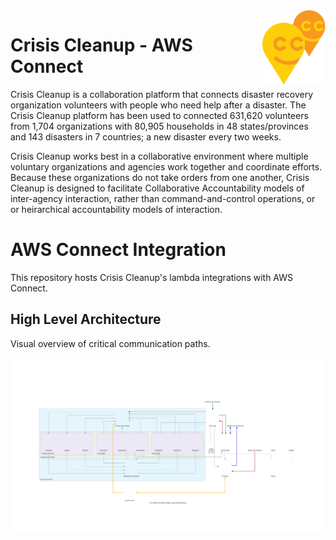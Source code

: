 <img src=".github/img/ccu-ballons.png" align="right" width="20%"  />

# Crisis Cleanup - AWS Connect

Crisis Cleanup is a collaboration platform that connects disaster recovery organization volunteers with people who need help after a disaster. The Crisis Cleanup platform has been used to connected 631,620 volunteers from 1,704 organizations with 80,905 households in 48 states/provinces and 143 disasters in 7 countries; a new disaster every two weeks.

Crisis Cleanup works best in a collaborative environment where multiple voluntary organizations and agencies work together and coordinate efforts. Because these organizations do not take orders from one another, Crisis Cleanup is designed to facilitate Collaborative Accountability models of inter-agency interaction, rather than command-and-control operations, or or heirarchical accountability models of interaction. 


# AWS Connect Integration

This repository hosts Crisis Cleanup's lambda integrations with AWS Connect.

## High Level Architecture

Visual overview of critical communication paths.

<img src="docs/diagrams/architecture.svg" align="center" />

